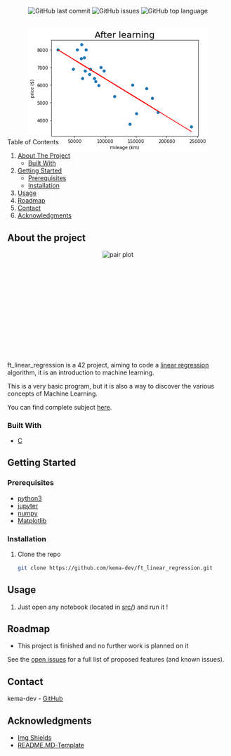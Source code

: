 <div id="top"></div>
<p align=center>
  <img alt="GitHub last commit" src="https://img.shields.io/github/last-commit/kema-dev/ft_linear_regression">
  <img alt="GitHub issues" src="https://img.shields.io/github/issues/kema-dev/ft_linear_regression">
  <img alt="GitHub top language" src="https://img.shields.io/github/languages/top/kema-dev/ft_linear_regression">
</p>

<!-- PROJECT LOGO -->
<br />
<div align="center" style="height:200px; margin-bottom:10%">
  <a>
    <img src="assets/linear_regression.png" alt="Linear regression image">
  </a>
</div>

<!-- TABLE OF CONTENTS -->
<summary>Table of Contents</summary>
<ol>
<li>
	<a href="#about-the-project">About The Project</a>
	<ul>
	<li><a href="#built-with">Built With</a></li>
	</ul>
</li>
<li>
	<a href="#getting-started">Getting Started</a>
	<ul>
	<li><a href="#prerequisites">Prerequisites</a></li>
	<li><a href="#installation">Installation</a></li>
	</ul>
</li>
<li><a href="#usage">Usage</a></li>
<li><a href="#roadmap">Roadmap</a></li>
<li><a href="#contact">Contact</a></li>
<li><a href="#acknowledgments">Acknowledgments</a></li>
</ol>
</details>

<!-- ABOUT THE PROJECT -->
## About the project

<div align="center" style="height:200px; margin-bottom:10%">
  <a>
    <img src="images/pair_plot.png" width=300px alt="pair plot">
  </a>
</div>
<!-- TODO Put images from the project here -->

ft_linear_regression is a 42 project, aiming to code a [linear regression](https://en.wikipedia.org/wiki/Linear_regression) algorithm, it is an introduction to machine learning.

This is a very basic program, but it is also a way to discover the various concepts of Machine Learning.

You can find complete subject <a href="docs/">here</a>.

### Built With

* <a href="https://jupyter.org/" target="_blank" title="Jupyter's website">C</a>

<!-- GETTING STARTED -->
## Getting Started

### Prerequisites

* [python3](https://www.python.org/)
* [jupyter](https://jupyter.org/)
* [numpy](https://numpy.org/)
* [Matplotlib](https://matplotlib.org/)

### Installation

1. Clone the repo

   ```sh
   git clone https://github.com/kema-dev/ft_linear_regression.git
   ```

<!-- USAGE EXAMPLES -->
## Usage

1. Just open any notebook (located in <a href="src/">src/</a>) and run it !

<!-- ROADMAP -->
## Roadmap

* This project is finished and no further work is planned on it

See the [open issues](https://github.com/kema-dev/ft_linear_regression/issues) for a full list of proposed features (and known issues).

<!-- CONTACT -->
## Contact

kema-dev - [GitHub](https://github.com/kema-dev)

## Acknowledgments

* [Img Shields](https://shields.io)
* [README.MD-Template](https://github.com/othneildrew/Best-README-Template)
